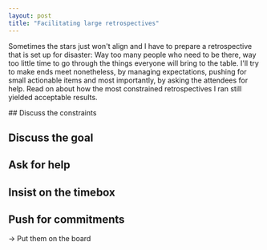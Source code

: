 ```yaml
---
layout: post
title: "Facilitating large retrospectives"
---
```

Sometimes the stars just won't align and I have to prepare a retrospective that is set up for disaster: Way too many people who need to be there, way too little time to go through the things everyone will bring to the table. I'll try to make ends meet nonetheless, by managing expectations, pushing for small actionable items and most importantly, by asking the attendees for help. Read on about how the most constrained retrospectives I ran still yielded acceptable results.

<TODO>
## Discuss the constraints

## Discuss the goal

## Ask for help

## Insist on the timebox

## Push for commitments

-> Put them on the board

</TODO>
